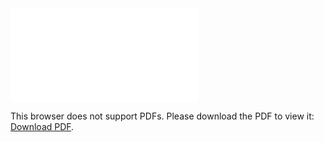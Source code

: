 <object data="christ-in-song/CIS1908pdfs/676.pdf" type="application/pdf" width="100%" height="1024px">
    <embed src="christ-in-song/CIS1908pdfs/676.pdf">
        <p>This browser does not support PDFs. Please download the PDF to view it: <a href="christ-in-song/CIS1908pdfs/676.pdf">Download PDF</a>.</p>
    </embed>
</object>
